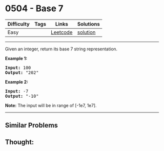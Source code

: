 # 0504 - Base 7

Difficulty  | Tags | Links | Solutions
----------- | ---- | ----- | -----
Easy |  | [Leetcode](https://leetcode.com/problems/base-7) | [solution](https://leetcode.com/problems/base-7/solution/)


-----------

<p>Given an integer, return its base 7 string representation.</p>

<p><b>Example 1:</b><br />
<pre>
<b>Input:</b> 100
<b>Output:</b> "202"
</pre>
</p>

<p><b>Example 2:</b><br />
<pre>
<b>Input:</b> -7
<b>Output:</b> "-10"
</pre>
</p>

<p><b>Note:</b>
The input will be in range of [-1e7, 1e7].
</p>

-----------


## Similar Problems




## Thought:
